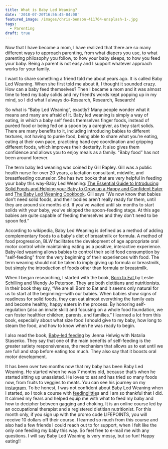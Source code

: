 ```yaml
---
title: What is Baby Led Weaning?
date: '2018-07-20T16:56:45-04:00'
featured_image: /images/chris-benson-411764-unsplash-1-.jpg
tags:
  - Parenting
draft: true
---
```

Now that I have become a mom, I have realized that there are so many different ways to approach parenting, from what diapers you use, to what parenting philosophy you follow, to how your baby sleeps, to how you feed your baby.  Being a parent is not easy and I support whatever approach works for your family. 

I want to share something a friend told me about years ago. It is called Baby Led Weaning. When she first told me about it, I thought it sounded crazy. How can a baby feed themselves? Then I became a mom and it was almost time to feed my baby solids and my friend’s words kept popping up in my mind, so I did what I always do-Research, Research, Research! 

So what is “Baby Led Weaning”, exactly? Many people wonder what it means and many are afraid of it. Baby led weaning is simply a way of eating, in which a baby self feeds themselves finger foods, instead of puréed food or being fed on a spoon by a caregiver, as they start solids. There are many benefits to it, including introducing babies to different textures, not having to purée food, being able to share what you’re eating, eating at their own pace, practicing hand eye coordination and gripping different foods, which improves their dexterity. It also gives them confidence and allows you to enjoy meals as a family. “Baby food” has not been around forever.

 The term baby led weaning was coined by Gill Rapley. Gill was a public health nurse for over 20 years, a lactation consultant, midwife, and breastfeeding counselor. She has two books that are very helpful in feeding your baby this way-Baby Led Weaning: [The Essential Guide to Introducing Solid Foods and Helping your Baby to Grow up a Happy and Confident Eater](https://amzn.to/2JFNiRG) and [The Baby Led Weaning Cookbook](https://amzn.to/2zT6MTv).   Gill says “We now know that babies don’t need solid foods, and their bodies aren’t really ready for them, until they are around six months old. If you’ve waited until six months to start solids with your baby, you’ve skipped the spoon-feeding stage. At this age babies are quite capable of feeding themselves and they don’t need to be spoon fed.” 

 According to wikipedia, Baby Led Weaning is defined as a method of adding complementary foods to a baby's diet of breastmilk or formula. A method of food progression, BLW facilitates the development of age appropriate oral motor control while maintaining eating as a positive, interactive experience. Baby-led weaning allows babies to control their solid food consumption by "self-feeding" from the very beginning of their experiences with food. The term weaning should not be taken to imply giving up formula or breastmilk, but simply the introduction of foods other than formula or breastmilk.

When I began researching,  I started with the book, [Born to Eat ](https://amzn.to/2NyFe7X)by Leslie Schilling and Wendy Jo Peterson. They are  both dietitians and nutritionists. In their book they say, “We are all Born to Eat and it seems only natural for us to start at the beginning—with our babies. When babies show signs of readiness for solid foods, they can eat almost everything the family eats and become healthy, happy eaters in the process. By honoring self-regulation (also an innate skill) and focusing on a whole food foundation, we can foster healthier children, parents, and families.” I learned a lot from this book, especially about what size food I should give to my baby, how long to steam the food, and how to know when he was ready to begin. 

I also read the book, [Baby-led feeding](https://amzn.to/2mvRYR9) by Jenna Helwig with Natalia Stasenko. They say that one of the main benefits of self-feeding is the greater satiety responsiveness, the mechanism that allows us to eat until we are full and stop before eating too much. They also say that it boosts oral motor development. 

It has been over two months now that my baby has been Baby Led Weaning. He started when he was 7 months old, because that’s when he started sitting up unassisted. He loves to eat and has tried so many foods now, from fruits to veggies to meats. You can see his journey on my [instagram](https://instagram.com/life_points/). To be honest, I was not confident about Baby Led Weaning when I started, so I took a course with [feedinglittle](http://www.feedinglittles.com/babies.html)s and I am so thankful that I did. It calmed my fears and helped equip me with what to feed my baby and how to decipher between gagging and choking.  It is an online course led by an occupational therapist and a registered dietitian nutritionist. For this month only, if you sign up with the promo code LIFEPOINTS, you will receive 10 dollars off their course. I learned so much from this course and also had a few friends I could reach out to for support, when I felt like the only one feeding my baby this way. So feel free to e-mail me with any questions. I will say Baby Led Weaning is very messy, but so fun! Happy eating!!
